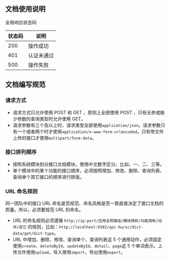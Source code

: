## 文档使用说明

全局响应状态码

| 状态码 | 说明       |
| ------ | ---------- |
| 200    | 操作成功   |
| 401    | 认证未通过 |
| 500    | 操作失败   |

## 文档编写规范

### 请求方式

- 请求方式只允许使用 POST 和 GET ，原则上全部使用 POST ，只有无参或极少参数的查询类型时允许使用 GET。
- 请求参数有三个及以上时，请求类型全部使用`application/json`。请求参数只有一个或者两个时才使用`application/x-www-form-urlencoded`。只有带文件上传的接口才使用`multipart/form-data`。

### 接口排列顺序

- 按照系统模块划分接口文档模块，使用中文数字区分。比如，一、二、三等。
- 单个模块中的某个功能的接口顺序，必须按照增加、修改、删除、查询列表、查询单个其它接口的顺序进行排版。

### URL 命名规则

同一团队中的接口 URL 命名是否规范、命名风格是否一致直接决定了接口文档的质量。所以，必须要规范 URL 的命名。

- URL 的命名规则必须遵循 `http://ip:port/应用全局路径/模块简称/功能简称/动作/其它` 的规则，比如：`http://localhost:9102/api-hu/sc/dict-data/get/dict-type`。
- URL 中增加、删除、修改、查询单个、查询列表这 5 个通用动作，必须固定使用`create`、`deleteById`、`updateById`、`detail`、`page`这 5 个单词表示。上传文件使用`upload`，导入使用`import`，导出使用`export`。